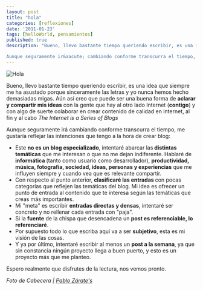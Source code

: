 ```yaml
---
layout: post
title: "hola"
categories: [reflexiones]
date: '2011-01-23'
tags: [helloWorld, pensamientos]
published: true
description: "Bueno, llevo bastante tiempo queriendo escribir, es una idea que siempre me ha asustado porque sinceramente las letras y yo nunca hemos hecho demasiadas migas. A&uacute;n as&iacute; creo que puede ser una buena forma de aclarar y compartir mis ideas con la gente que hay al otro lado Internet (contigo) y con algo de suerte colaborar en crear contenido de calidad en internet, al fin y al cabo The Internet is a Series of Blogs

Aunque seguramente ir&aacute; cambiando conforme transcurra el tiempo, me gustar&iacute;a reflejar las intenciones que tengo a la hora de crear blog:"
---
```

<img class="img-polaroid" title="Hola" src="{{urls.media}}/posts-images/hola.jpg" alt="Hola"  />
<p>Bueno, llevo bastante tiempo queriendo escribir, es una idea que siempre me ha asustado porque sinceramente las letras y yo nunca hemos hecho demasiadas migas. Aún así creo que puede ser una buena forma de <strong>aclarar y compartir mis ideas</strong> con la gente que hay al otro lado Internet (<strong>contigo</strong>) y con algo de suerte colaborar en crear contenido de calidad en internet, al fin y al cabo <em>The Internet is a Series of Blogs </em></p>
<p>Aunque seguramente irá cambiando conforme transcurra el tiempo, me gustaría reflejar las intenciones que tengo a la hora de crear blog:</p>
<ul>
<li>Este <strong>no es un blog especializado</strong>, intentaré abarcar las<strong> distintas temáticas</strong> que me interesan o que no me dejan indiferente. Hablaré de <strong>informática </strong>(tanto como usuario como desarrollador), <strong>productividad, música, fotografía, sociedad, ideas, personas y experiencias</strong> que me influyen siempre y cuando vea que es relevante compartir.</li>
<li>Con respecto al punto anterior, <strong>clasificaré las entradas </strong>con pocas categorías que reflejen las temáticas del blog. Mi idea es ofrecer un punto de entrada al contenido que te interesa según las temáticas que creas más importantes.</li>
<li>Mi "meta" es escribir <strong>entradas directas y densas</strong>, intentaré ser concreto y no rellenar cada entrada con "paja".</li>
<li>Si la <strong>fuente</strong> de la chispa que desencadena un <strong>post es referenciable, lo referenciaré</strong>.</li>
<li>Por supuesto todo lo que escriba aquí va a ser <strong>subjetivo</strong>, esta es mi visión de las cosas.</li>
<li>Y ya por último, intentaré escribir al menos un <strong>post a la semana</strong>, ya que sin constancia ningún proyecto llega a buen puerto, y esto es un proyecto más que me planteo.</li>
</ul>
<p>Espero realmente que disfrutes de la lectura, nos vemos pronto.</p>
<p><span style="font-style:italic;">Foto de Cabecera | <a href="http://www.flickr.com/photos/ddac/" tarjet="_blank">Pablo Zárate's</a></span></p>
<address><a href="http://www.flickr.com/photos/ddac/"></a></address>
